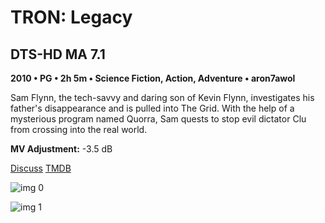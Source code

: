 # TRON: Legacy

## DTS-HD MA 7.1

**2010 • PG • 2h 5m • Science Fiction, Action, Adventure • aron7awol**

Sam Flynn, the tech-savvy and daring son of Kevin Flynn, investigates his father's disappearance and is pulled into The Grid. With the help of a mysterious program named Quorra, Sam quests to stop evil dictator Clu from crossing into the real world.

**MV Adjustment:** -3.5 dB

[Discuss](https://www.avsforum.com/threads/bass-eq-for-filtered-movies.2995212/post-56887654)  [TMDB](20526)

![img 0](https://i.imgur.com/MFxLJqX.jpg)

![img 1](https://i.imgur.com/Th4uoyD.jpg)

